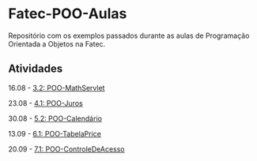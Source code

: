 # Fatec-POO-Aulas
Repositório com os exemplos passados durante as aulas de Programação Orientada a Objetos na Fatec.

## Atividades 
16.08 - [3.2: POO-MathServlet](https://github.com/dmisabela/POO-MathServlet) 

23.08 - [4.1: POO-Juros](https://github.com/dmisabela/POO-Juros) 

30.08 - [5.2: POO-Calendário](https://github.com/dmisabela/POO-Calendario)

13.09 - [6.1: POO-TabelaPrice](https://github.com/dmisabela/POO-TabelaPrice)

20.09 - [7.1: POO-ControleDeAcesso](https://github.com/dmisabela/POO-ControleDeAcesso)
